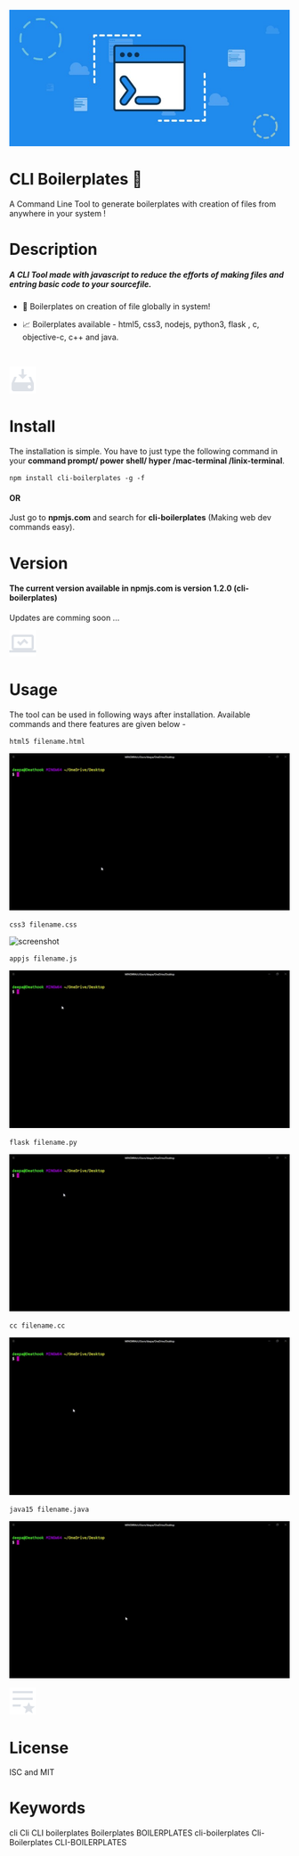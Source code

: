 
![screenshot](https://github.com/deathook007/cli-boilerplates/blob/master/Test%20Results/Banner.jpeg)
# CLI Boilerplates 🚀 
A  Command Line Tool to generate boilerplates with creation of files from anywhere in your system !

# Description
##### A CLI Tool made with javascript to reduce the efforts of making files and entring basic code to your sourcefile.

- 🤯 Boilerplates on creation of file globally in system! 

- 📈 Boilerplates available - html5, css3, nodejs, python3, flask , c, objective-c, c++ and java. 
<br>

![screenshot](https://github.com/deathook007/cli-boilerplates/blob/master/Image%20-%20quick%20use/install.png)
# Install
The installation is simple. You have to just type the following command in your <b>command prompt/ power shell/ hyper /mac-terminal /linix-terminal</b>.
```
npm install cli-boilerplates -g -f

```
#### OR

Just go to <b>npmjs.com</b> and search for <b>cli-boilerplates</b> (Making web dev commands easy).

# Version
#### The current version available in npmjs.com is version 1.2.0 (cli-boilerplates)

Updates are comming soon ...
<br>

![screenshot](https://github.com/deathook007/cli-boilerplates/blob/master/Image%20-%20quick%20use/usage.png)
# Usage
The tool can be used in following ways after installation. Available commands and there features are given below - 
```
html5 filename.html
```
![screenshot](https://github.com/deathook007/cli-boilerplates/blob/master/gif/html5%20.gif)

```
css3 filename.css
```
![screenshot](https://github.com/deathook007/cli-boilerplates/blob/master/gif/css3%20.gif)

```
appjs filename.js
```
![screenshot](https://github.com/deathook007/cli-boilerplates/blob/master/gif/appjs%20.gif)

```
flask filename.py
```
![screenshot](https://github.com/deathook007/cli-boilerplates/blob/master/gif/flask%20.gif)

```
cc filename.cc
```
![screenshot](https://github.com/deathook007/cli-boilerplates/blob/master/gif/cc%20.gif)

```
java15 filename.java
```
![screenshot](https://github.com/deathook007/cli-boilerplates/blob/master/gif/java15%20.gif)
<br>

![screenshot](https://github.com/deathook007/cli-boilerplates/blob/master/Image%20-%20quick%20use/license.png)
# License
ISC and MIT

# Keywords
cli Cli CLI boilerplates Boilerplates BOILERPLATES cli-boilerplates Cli-Boilerplates CLI-BOILERPLATES

